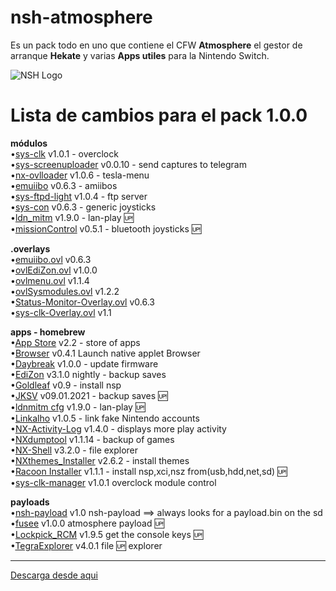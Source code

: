 # nsh-atmosphere
Es un pack todo en uno que contiene el CFW **Atmosphere** el gestor de arranque **Hekate** y varias **Apps utiles** para la Nintendo Switch.

![NSH Logo](https://raw.githubusercontent.com/team-racoon/nsh-atmosphere/master/nsh-logo.png)


# Lista de cambios para el pack 1.0.0

**módulos**  
•[sys-clk](https://github.com/retronx-team/sys-clk/releases) v1.0.1 - overclock  
•[sys-screenuploader](https://github.com/bakatrouble/sys-screenuploader/releases)  v0.0.10 - send captures to telegram  
•[nx-ovlloader](https://github.com/WerWolv/nx-ovlloader/releases) v1.0.6 - tesla-menu  
•[emuiibo](https://github.com/XorTroll/emuiibo/releases) v0.6.3 - amiibos  
•[sys-ftpd-light](https://github.com/cathery/sys-ftpd-light/releases) v1.0.4 - ftp server  
•[sys-con](https://github.com/cathery/sys-con/releases) v0.6.3 - generic joysticks  
•[ldn_mitm](https://github.com/spacemeowx2/ldn_mitm/releases) v1.9.0 - lan-play 🆙  
•[missionControl](https://github.com/ndeadly/MissionControl/releases/) v0.5.1 - bluetooth joysticks 🆙  

**.overlays**  
•[emuiibo.ovl](https://github.com/XorTroll/emuiibo/releases) v0.6.3  
•[ovlEdiZon.ovl](https://github.com/WerWolv/EdiZon/releases) v1.0.0  
•[ovlmenu.ovl](https://github.com/WerWolv/Tesla-Menu/releases) v1.1.4  
•[ovlSysmodules.ovl](https://github.com/WerWolv/ovl-sysmodules/releases) v1.2.2  
•[Status-Monitor-Overlay.ovl](https://github.com/masagrator/Status-Monitor-Overlay/releases) v0.6.3  
•[sys-clk-Overlay.ovl](https://github.com/Sun-Research-University/sys-clk-Overlay/releases) v1.1  

**apps - homebrew**  
•[App Store](https://github.com/vgmoose/hb-appstore/releases) v2.2 - store of apps  
•[Browser](https://github.com/crc-32/BrowseNX/releases) v0.4.1 Launch native applet Browser  
•[Daybreak](https://github.com/Atmosphere-NX/Atmosphere/releases) v1.0.0 - update firmware  
•[EdiZon](https://github.com/WerWolv/EdiZon/releases) v3.1.0 nightly - backup saves  
•[Goldleaf](https://github.com/XorTroll/Goldleaf/releases) v0.9 - install nsp  
•[JKSV](https://github.com/J-D-K/JKSV/releases) v09.01.2021 - backup saves 🆙  
•[ldnmitm cfg](https://github.com/spacemeowx2/ldn_mitm/releases) v1.9.0 - lan-play 🆙  
•[Linkalho](https://github.com/rdmrocha/linkalho/releases) v1.0.5 - link fake Nintendo accounts  
•[NX-Activity-Log](https://github.com/tallbl0nde/NX-Activity-Log/releases) v1.4.0 - displays more play activity  
•[NXdumptool](https://github.com/DarkMatterCore/nxdumptool/releases) v1.1.14  - backup of games  
•[NX-Shell](https://github.com/joel16/NX-Shell/releases) v3.2.0 - file explorer  
•[NXthemes_Installer](https://github.com/exelix11/SwitchThemeInjector/releases) v2.6.2 - install themes  
•[Racoon Installer](https://github.com/team-racoon/Racoon-Installer/releases) v1.1.1 - install nsp,xci,nsz from(usb,hdd,net,sd) 🆙   
•[sys-clk-manager](https://github.com/retronx-team/sys-clk/releases) v1.0.1 overclock module control  

**payloads**  
•[nsh-payload](https://github.com/team-racoon/nsh-atmosphere/releases) v1.0 nsh-payload ==> always looks for a payload.bin on the sd  
•[fusee](https://github.com/Atmosphere-NX/Atmosphere/releases) v1.0.0 atmosphere payload 🆙  
•[Lockpick_RCM](https://github.com/shchmue/Lockpick_RCM/releases) v1.9.5 get the console keys 🆙  
•[TegraExplorer](https://github.com/suchmememanyskill/TegraExplorer/releases) v4.0.1 file 🆙 explorer   


-----------------------------------------------------------------------------
[Descarga desde aqui](https://github.com/team-racoon/nsh-atmosphere/releases)
